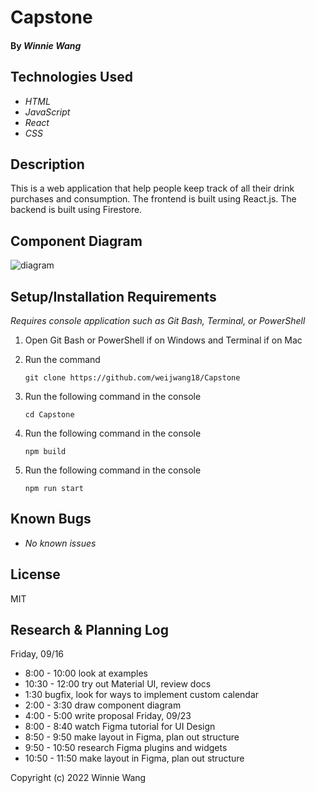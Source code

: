 # Capstone

#### By _Winnie Wang_

## Technologies Used

* _HTML_
* _JavaScript_
* _React_
* _CSS_

## Description

This is a web application that help people keep track of all their drink purchases and consumption. The frontend is built using React.js. The backend is built using Firestore. 

## Component Diagram

![diagram](diagram.png)


## Setup/Installation Requirements
_Requires console application such as Git Bash, Terminal, or PowerShell_

1. Open Git Bash or PowerShell if on Windows and Terminal if on Mac
2. Run the command

    ``git clone https://github.com/weijwang18/Capstone``

3. Run the following command in the console

    ``cd Capstone``

4. Run the following command in the console

    ``npm build``

5. Run the following command in the console

    ``npm run start``

## Known Bugs

* _No known issues_

## License

MIT

## Research & Planning Log
Friday, 09/16
* 8:00 - 10:00 look at examples
* 10:30 - 12:00 try out Material UI, review docs
* 1:30 bugfix, look for ways to implement custom calendar
* 2:00 - 3:30 draw component diagram
* 4:00 - 5:00 write proposal 
Friday, 09/23
* 8:00 - 8:40 watch Figma tutorial for UI Design
* 8:50 - 9:50 make layout in Figma, plan out structure 
* 9:50 - 10:50 research Figma plugins and widgets
* 10:50 - 11:50 make layout in Figma, plan out structure

Copyright (c) 2022 Winnie Wang